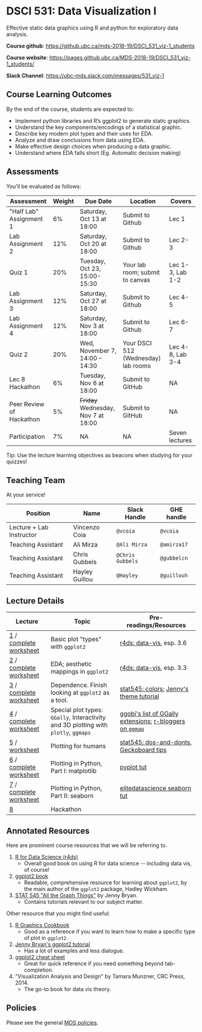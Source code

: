 # DSCI 531: Data Visualization I

Effective static data graphics using R and python for exploratory data analysis.

__Course github__: <https://github.ubc.ca/mds-2018-19/DSCI_531_viz-1_students>

__Course website__: <https://pages.github.ubc.ca/MDS-2018-19/DSCI_531_viz-1_students/>

__Slack Channel__: <https://ubc-mds.slack.com/messages/531_viz-1>

## Course Learning Outcomes

By the end of the course, students are expected to:

* Implement python libraries and R’s ggplot2 to generate static graphics.
* Understand the key components/encodings of a statistical graphic.
* Describe key modern plot types and their uses for EDA.
* Analyze and draw conclusions from data using EDA. 
* Make effective design choices when producing a data graphic.
* Understand where EDA falls short (Eg. Automatic decision making)

## Assessments

You'll be evaluated as follows:

| Assessment       | Weight  | Due Date         | Location | Covers | 
|------------------|---------|------------------|----------|--------|
| "Half Lab" Assignment 1 | 6%      | Saturday, Oct 13 at 18:00 | Submit to Github | Lec 1 |
| Lab Assignment 2 | 12%     | Saturday, Oct 20 at 18:00 | Submit to Github | Lec 2-3 |
| Quiz 1           | 20%     | Tuesday, Oct 23, 15:00-15:30   | Your lab room; submit to canvas | Lec 1-3, Lab 1-2 |
| Lab Assignment 3 | 12%     | Saturday, Oct 27 at 18:00 | Submit to Github | Lec 4-5 |
| Lab Assignment 4 | 12%     | Saturday, Nov 3 at 18:00     | Submit to Github | Lec 6-7 |
| Quiz 2           | 20%     | Wed, November 7, 14:00 – 14:30 | Your DSCI 512 (Wednesday) lab rooms | Lec 4-8, Lab 3-4 |
| Lec 8 Hackathon  | 6%      | Tuesday, Nov 6 at 18:00 | Submit to GitHub | NA |
| Peer Review of Hackathon | 5% | ~~Friday~~ Wednesday, Nov 7 at 18:00 | Submit to GitHub | NA |
| Participation    | 7%      | NA | NA | Seven lectures |

Tip: Use the lecture learning objectives as beacons when studying for your quizzes!

## Teaching Team

At your service!

| Position           | Name            | Slack Handle | GHE handle |
|--------------------|-----------------|--------------|------------|
| Lecture + Lab Instructor         | Vincenzo Coia   | `@vcoia` | `@vcoia` |
| Teaching Assistant | Ali Mirza       | `@Ali Mirza` | `@amirza17` | 
| Teaching Assistant | Chris Gubbels   | `@Chris Gubbels` | `@gubbelcn` | 
| Teaching Assistant | Hayley Guillou  | `@Hayley` | `@guillouh` |


## Lecture Details

| Lecture | Topic | Pre-readings/Resources |
|---------|-------|------------------------|
| [1](lectures/lec1.md) / [complete worksheet](lectures/lec1-worksheet-complete.md) | Basic plot "types" with `ggplot2` | [r4ds: data-vis](http://r4ds.had.co.nz/data-visualisation.html), esp. 3.6 |
| [2](lectures/lec2.md) / [complete worksheet](lectures/lec2-worksheet-complete.md) | EDA; aesthetic mappings in `ggplot2` | [r4ds: data-vis](http://r4ds.had.co.nz/data-visualisation.html), esp. 3.3 |
| [3](lectures/lec3.md) / [complete worksheet](lectures/lec3-worksheet-complete.md) | Dependence. Finish looking at `ggplot2` as a tool. | [stat545: colors](http://stat545.com/block018_colors.html); [Jenny's theme tutorial](https://github.com/jennybc/ggplot2-tutorial/blob/master/gapminder-ggplot2-themes.md) |
| [4](lectures/lec4.md) / [complete worksheet](lectures/lec4-worksheet-complete.html) | Special plot types: `GGally`, Interactivity and 3D plotting with `plotly`, `ggmaps` | [ggobi's list of GGally extensions](http://ggobi.github.io/ggally/); [r-bloggers on `ggmap`](https://www.r-bloggers.com/how-to-plot-basic-maps-with-ggmap/) |
| [5](lectures/lec5.md) / [worksheet](participation/lec5/lec5-worksheet.md) | Plotting for humans | [stat545: dos-and-donts](http://stat545.com/block015_graph-dos-donts.html), [Geckoboard tips](https://www.geckoboard.com/learn/data-literacy/data-visualization-tips/) |
| [6](lectures/lec6.md) / [complete worksheet](lectures/lec6-worksheet-complete.md) | Plotting in Python, Part I: matplotlib | [pyplot tut](https://matplotlib.org/users/pyplot_tutorial.html) | 
| [7](lectures/lec7.md) / [complete worksheet](lectures/lec7-worksheet-complete.md) | Plotting in Python, Part II: seaborn | [elitedatascience seaborn tut](https://elitedatascience.com/python-seaborn-tutorial) |
| [8](lectures/lec8.md) | Hackathon  |


## Annotated Resources

Here are prominent course resources that we will be referring to.

1. [R for Data Science (r4ds)](http://r4ds.had.co.nz/)
   - Overall good book on using R for data science -- including data vis, of course!
2. [ggplot2 book](http://webcat2.library.ubc.ca/vwebv/holdingsInfo?bibId=8489511)
   - Readable, comprehensive resource for learning about `ggplot2`, by the main author of the `ggplot2` package, Hadley Wickham. 
3. [STAT 545 "All the Graph Things"](http://stat545.com/graph00_index.html) by Jenny Bryan.
   - Contains tutorials relevant to our subject matter.

Other resource that you might find useful:

1. [R Graphics Cookbook](http://www.cookbook-r.com/Graphs/)
   - Good as a reference if you want to learn how to make a specific type of plot in `ggplot2`. 
2. [Jenny Bryan's ggplot2 tutorial](https://github.com/jennybc/ggplot2-tutorial)
   - Has a lot of examples and less dialogue.
3. [ggplot2 cheat sheet](https://github.com/rstudio/cheatsheets/blob/master/data-visualization-2.1.pdf)
   - Great for quick reference if you need something beyond tab-completion.
4. "Visualization Analysis and Design" by Tamara Munzner, CRC Press, 2014.
   - The go-to book for data vis theory.


## Policies

Please see the general [MDS policies](https://ubc-mds.github.io/policies/).
